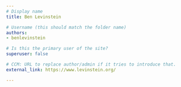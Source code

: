 ```yaml
---
# Display name
title: Ben Levinstein

# Username (this should match the folder name)
authors:
- benlevinstein

# Is this the primary user of the site?
superuser: false

# CCM: URL to replace author/admin if it tries to introduce that.
external_link: https://www.levinstein.org/

---
```


